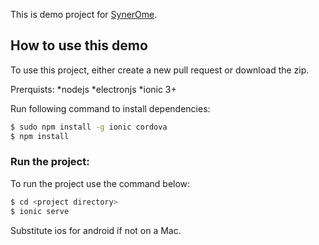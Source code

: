 This is demo project for [SynerOme](https://www.synerome.com/).

## How to use this demo
To use this project, either create a new pull request or download the zip.

Prerquists:
*nodejs
*electronjs
*ionic 3+

Run following command to install dependencies:
```bash
$ sudo npm install -g ionic cordova
$ npm install
```

### Run the project:

To run the project use the command below:

```bash
$ cd <project directory>
$ ionic serve
```


Substitute ios for android if not on a Mac.

